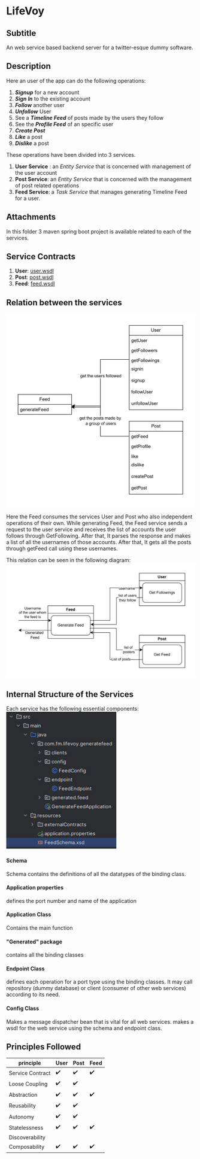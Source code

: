 # LifeVoy

## Subtitle
An web service based backend server for a twitter-esque dummy software. 

## Description
Here an user of the app can do the following operations:
1. ***Signup*** for a new account
2. ***Sign In*** to the existing account
3. ***Follow*** another user
4. ***Unfollow*** User
5. See a ***Timeline Feed*** of posts made by the users they follow
6. See the ***Profile Feed*** of an specific user
7. ***Create Post***
8. ***Like*** a post
9. ***Dislike*** a post

These operations have been divided into 3 services.
1. **User Service** : an *Entity Service* that is concerned with management of the user account
2. **Post Service**: an *Entity Service* that is concerned with the management of post related operations
3. **Feed Service**: a *Task Service* that manages generating Timeline Feed for a user.

## Attachments
In this folder 3 maven spring boot project is available related to each of the services.

## Service Contracts
1. **User**: [user.wsdl](http://localhost:8301/ws/user.wsdl)
2. **Post**: [post.wsdl](http://localhost:8201/ws/post.wsdl)
3. **Feed**: [feed.wsdl](http://localhost:8101/ws/feed.wsdl)

## Relation between the services
![List of services provided](imagesforreadme/LifeVoy.jpg)

Here the Feed consumes the services User and Post who also independent operations of their own. While generating Feed, the Feed service sends a request to the user service and receives the list of accounts the user follows through GetFollowing. After that, It parses the response and makes a list of all the usernames of those accounts. After that, It gets all the posts through getFeed call using these usernames. 

This relation can be seen in the following diagram:
![Communication diagram](imagesforreadme/LifeVoy-Page-2.jpg)

## Internal Structure of the Services
Each service has the following essential components:
![filestructures](imagesforreadme/filelist.png)
#### Schema
Schema contains the definitions of all the datatypes of the binding class.
#### Application properties
defines the port number and name of the application
#### Application Class
Contains the main function
#### "Generated" package
contains all the binding classes
#### Endpoint Class
defines each operation for a port type using the binding classes. It may call repository (dummy database) or client (consumer of other web services) according to its need.
#### Config Class
Makes a message dispatcher bean that is vital for all web services. makes a wsdl for the web service using the schema and endpoint class.

## Principles Followed
| principle        | User | Post | Feed |
| ---------------- | ---- | ---- | ---- |
| Service Contract | ✔️   | ✔️   | ✔️   |
| Loose Coupling   | ✔️   | ✔️   |      |
| Abstraction      | ✔️   | ✔️   | ✔️   |
| Reusability      | ✔️   | ✔️   |      |
| Autonomy         | ✔️   | ✔️   |      |
| Statelessness    | ✔️   | ✔️   | ✔️   |
| Discoverability  |      |      |      |
| Composability    | ✔️   | ✔️   | ✔️   |
